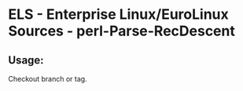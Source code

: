 # ELS - Enterprise Linux/EuroLinux Sources - perl-Parse-RecDescent 
## Usage:
  Checkout branch or tag.
